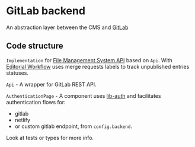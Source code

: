 # GitLab backend

An abstraction layer between the CMS and [GitLab](https://docs.gitlab.com/ee/api/README.html)

## Code structure

`Implementation` for [File Management System API](https://github.com/netlify/netlify-cms/tree/master/packages/netlify-cms-lib-util/README.md) based on `Api`. With [Editorial Workflow](https://www.netlifycms.org/docs/beta-features/#gitlab-and-bitbucket-editorial-workflow-support) uses merge requests labels to track unpublished entries statuses.

`Api` - A wrapper for GitLab REST API.

`AuthenticationPage` - A component uses [lib-auth](https://github.com/netlify/netlify-cms/tree/master/packages/netlify-cms-lib-auth/README.md) and facilitates authentication flows for:
- gitlab
- netlify
- or custom gitlab endpoint, from `config.backend`.

Look at tests or types for more info.
